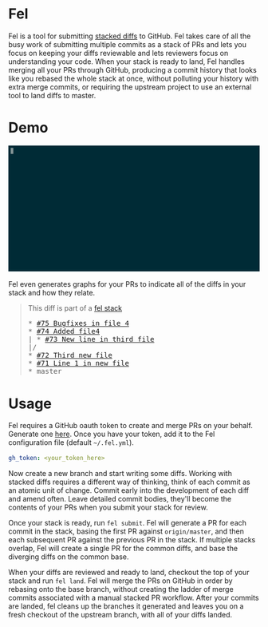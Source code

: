 # Fel
Fel is a tool for submitting [stacked diffs](https://medium.com/@kurtisnusbaum/stacked-diffs-keeping-phabricator-diffs-small-d9964f4dcfa6)
to GitHub. Fel takes care of all the busy work of submitting multiple commits as
a stack of PRs and lets you focus on keeping your diffs reviewable and lets reviewers
focus on understanding your code. When your stack is ready to land, Fel handles merging
all your PRs through GitHub, producing a commit history that looks like you rebased
the whole stack at once, without polluting your history with extra merge commits,
or requiring the upstream project to use an external tool to land diffs to master.

# Demo
![Fel Demo GIF](/.images/demo.gif)

Fel even generates graphs for your PRs to indicate all of the diffs in your stack
and how they relate.

> This diff is part of a [fel stack](https://github.com/zabot/fel)
> <pre>
> * <a href="75">#75 Bugfixes in file 4</a>
> * <a href="74">#74 Added file4</a>
> | * <a href="73">#73 New line in third file</a>
> |/  
> * <a href="72">#72 Third new file</a>
> * <a href="71">#71 Line 1 in new file</a>
> * master
> </pre>


# Usage
Fel requires a GitHub oauth token to create and merge PRs on your behalf. Generate
one [here](https://github.com/settings/tokens). Once you have your token, add it
to the Fel configuration file (default `~/.fel.yml`).

```yaml
gh_token: <your_token_here>
```

Now create a new branch and start writing some diffs. Working with stacked diffs
requires a different way of thinking, think of each commit as an atomic unit of
change. Commit early into the development of each diff and amend often. Leave 
detailed commit bodies, they'll become the contents of your PRs when you submit
your stack for review.

Once your stack is ready, run `fel submit`. Fel will generate a PR for each commit
in the stack, basing the first PR against `origin/master`, and then each subsequent
PR against the previous PR in the stack. If multiple stacks overlap, Fel will
create a single PR for the common diffs, and base the diverging diffs on the common
base.

When your diffs are reviewed and ready to land, checkout the top of your stack
and run `fel land`. Fel will merge the PRs on GitHub in order by rebasing onto
the base branch, without creating the ladder of merge commits associated
with a manual stacked PR workflow. After your commits are landed, fel cleans up
the branches it generated and leaves you on a fresh checkout of the upstream branch,
with all of your diffs landed.

